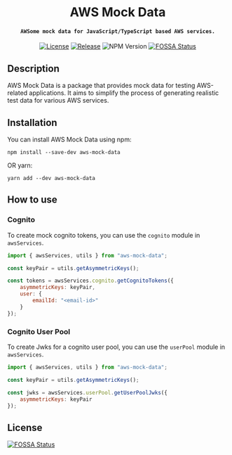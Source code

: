 <div align="center">

# AWS Mock Data

#### `AWSome mock data for JavaScript/TypeScript based AWS services.`

[![License](https://img.shields.io/badge/license-MIT-blue.svg)](https://github.com/ShellXploit/aws-mock-data/blob/main/LICENSE)
[![Release](https://github.com/ShellXploit/aws-mock-data/actions/workflows/publish.yaml/badge.svg)](https://github.com/ShellXploit/aws-mock-data/actions/workflows/publish.yaml)
![NPM Version](https://img.shields.io/npm/v/aws-mock-data?logo=npm)
[![FOSSA Status](https://app.fossa.com/api/projects/git%2Bgithub.com%2FShellXploit%2Faws-mock-data.svg?type=shield)](https://app.fossa.com/projects/git%2Bgithub.com%2FShellXploit%2Faws-mock-data?ref=badge_shield)

</div>

## Description

AWS Mock Data is a package that provides mock data for testing AWS-related applications. It aims to simplify the process of generating realistic test data for various AWS services.

## Installation

You can install AWS Mock Data using npm:

```shell
npm install --save-dev aws-mock-data
```

OR yarn:

```shell
yarn add --dev aws-mock-data
```

## How to use

### Cognito

To create mock cognito tokens, you can use the `cognito` module in `awsServices`.

```javascript
import { awsServices, utils } from "aws-mock-data";

const keyPair = utils.getAsymmetricKeys();

const tokens = awsServices.cognito.getCognitoTokens({
	asymmetricKeys: keyPair,
	user: {
		emailId: "<email-id>"
	}
});
```

### Cognito User Pool

To create Jwks for a cognito user pool, you can use the `userPool` module in `awsServices`.

```javascript
import { awsServices, utils } from "aws-mock-data";

const keyPair = utils.getAsymmetricKeys();

const jwks = awsServices.userPool.getUserPoolJwks({
	asymmetricKeys: keyPair
});
```


## License
[![FOSSA Status](https://app.fossa.com/api/projects/git%2Bgithub.com%2FShellXploit%2Faws-mock-data.svg?type=large)](https://app.fossa.com/projects/git%2Bgithub.com%2FShellXploit%2Faws-mock-data?ref=badge_large)